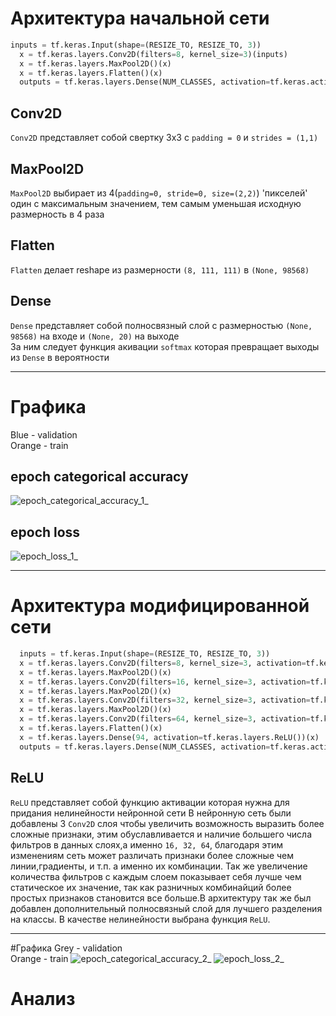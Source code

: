 # Архитектура начальной сети
```python 
inputs = tf.keras.Input(shape=(RESIZE_TO, RESIZE_TO, 3))
  x = tf.keras.layers.Conv2D(filters=8, kernel_size=3)(inputs)
  x = tf.keras.layers.MaxPool2D()(x)
  x = tf.keras.layers.Flatten()(x)
  outputs = tf.keras.layers.Dense(NUM_CLASSES, activation=tf.keras.activations.softmax)(x)
```
## Conv2D
```Conv2D``` представляет собой свертку 3х3 с ```padding = 0``` и ```strides = (1,1)```
## MaxPool2D
```MaxPool2D``` выбирает из 4(```padding=0, stride=0, size=(2,2)```) 'пикселей' один с максимальным значением, тем самым уменьшая исходную размерность в 4 раза
## Flatten
```Flatten``` делает reshape из размерности ```(8, 111, 111)``` в ```(None, 98568)```
## Dense
```Dense``` представляет собой полносвязный слой с размерностью ```(None, 98568)``` на входе и ```(None, 20)``` на выходе <br/>
За ним следует функция акивации ```softmax``` которая превращает выходы из ```Dense``` в вероятности 
***
# Графика
Blue - validation <br/>
Orange  - train
## epoch categorical accuracy
![epoch_categorical_accuracy_1_](https://user-images.githubusercontent.com/61012068/110214611-719a0900-7eb6-11eb-94e9-92f996a417a2.jpg)
## epoch loss
![epoch_loss_1_](https://user-images.githubusercontent.com/61012068/110214616-78c11700-7eb6-11eb-81d0-7595447c5c91.jpg)
***
# Архитектура модифицированной сети 
```python
  inputs = tf.keras.Input(shape=(RESIZE_TO, RESIZE_TO, 3))
  x = tf.keras.layers.Conv2D(filters=8, kernel_size=3, activation=tf.keras.layers.ReLU())(inputs)
  x = tf.keras.layers.MaxPool2D()(x)
  x = tf.keras.layers.Conv2D(filters=16, kernel_size=3, activation=tf.keras.layers.ReLU())(x)
  x = tf.keras.layers.MaxPool2D()(x) 
  x = tf.keras.layers.Conv2D(filters=32, kernel_size=3, activation=tf.keras.layers.ReLU())(x)
  x = tf.keras.layers.MaxPool2D()(x)
  x = tf.keras.layers.Conv2D(filters=64, kernel_size=3, activation=tf.keras.layers.ReLU())(x)
  x = tf.keras.layers.Flatten()(x)
  x = tf.keras.layers.Dense(94, activation=tf.keras.layers.ReLU())(x)
  outputs = tf.keras.layers.Dense(NUM_CLASSES, activation=tf.keras.activations.softmax)(x)
```
## ReLU
```ReLU``` представляет собой функцию активации которая нужна для придания нелинейности нейронной сети
В нейронную сеть были добавлены 3 ```Conv2D``` слоя чтобы увеличить возможность выразить более сложные признаки, этим обуславливается и наличие большего числа фильтров в данных слоях,а именно ```16, 32, 64```, благодаря этим изменениям сеть может различать признаки более сложные чем линии,градиенты, и т.п. а именно их комбинации. Так же увеличение количества фильтров с каждым слоем показывает себя лучше чем статическое их значение, так как разничных комбинайций более простых признаков становится все больше.В архитектуру так же был добавлен дополнительный полносвязный слой для лучшего разделения на классы. В качестве нелинейности выбрана функция ```ReLU```.
***
#Графика
Grey - validation <br/>
Orange  - train
![epoch_categorical_accuracy_2_](https://user-images.githubusercontent.com/61012068/110242214-16275400-7f66-11eb-8eba-32929462317c.jpg)
![epoch_loss_2_](https://user-images.githubusercontent.com/61012068/110242215-16bfea80-7f66-11eb-80d2-d04df1d119a5.jpg)

# Анализ 

